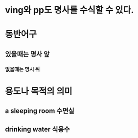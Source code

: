 # ving와 pp도 명사를 수식할 수 있다.
# 동반어구
##  있을때는 명사 앞 
### 없을때는 명시 뒤

# 용도나 목적의 의미
## a sleeping room 수면실
## drinking water 식용수
